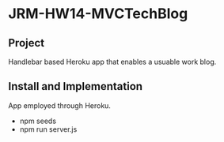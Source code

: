 # JRM-HW14-MVCTechBlog

## Project
Handlebar based Heroku app that enables a usuable work blog.

## Install and Implementation
App employed through Heroku.
- npm seeds
- npm run server.js